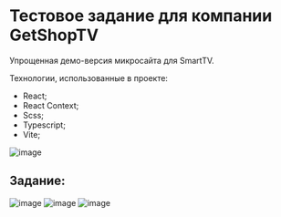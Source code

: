 # Тестовое задание для компании GetShopTV

Упрощенная демо-версия микросайта для SmartTV.

Технологии, использованные в проекте:
- React;
- React Context;
- Scss;
- Typescript;
- Vite;

![image](https://github.com/ivandnlv/tv-app/assets/91759945/a64f2270-e24e-4615-82a9-013e2faf936a)

## Задание:
![image](https://github.com/ivandnlv/tv-app/assets/91759945/7c5c4717-f843-4d74-b0aa-826c942bc83d)
![image](https://github.com/ivandnlv/tv-app/assets/91759945/42f62334-ebf6-4452-acfd-4d8eafd14e83)
![image](https://github.com/ivandnlv/tv-app/assets/91759945/f6acfbe1-45f6-41fe-a393-613add36fcba)


